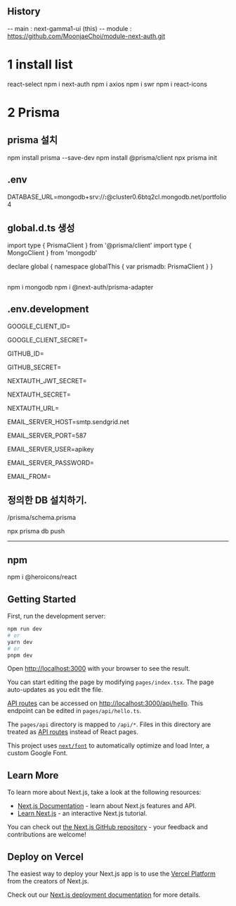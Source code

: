 ## History
-- main : next-gamma1-ui (this)
-- module : https://github.com/MoonjaeChoi/module-next-auth.git

# 1 install list
react-select
npm i next-auth
npm i axios
npm i swr
npm i react-icons

# 2 Prisma 
## prisma 설치 
npm install prisma --save-dev
npm install @prisma/client
npx prisma init 

## .env
DATABASE_URL=mongodb+srv://**********:**********@cluster0.6btq2cl.mongodb.net/portfolio4

## global.d.ts 생성 

import type { PrismaClient } from '@prisma/client'
import type { MongoClient } from 'mongodb'

declare global {
  namespace globalThis {
    var prismadb: PrismaClient
  }
}


## 
npm i mongodb
npm i @next-auth/prisma-adapter

## .env.development
GOOGLE_CLIENT_ID=

GOOGLE_CLIENT_SECRET=

GITHUB_ID=

GITHUB_SECRET=

NEXTAUTH_JWT_SECRET=

NEXTAUTH_SECRET=

NEXTAUTH_URL=

EMAIL_SERVER_HOST=smtp.sendgrid.net

EMAIL_SERVER_PORT=587

EMAIL_SERVER_USER=apikey

EMAIL_SERVER_PASSWORD=

EMAIL_FROM=


## 정의한 DB 설치하기.
/prisma/schema.prisma

npx prisma db push

------------------------------------------

## npm 
npm i @heroicons/react



## Getting Started

First, run the development server:

```bash
npm run dev
# or
yarn dev
# or
pnpm dev
```



Open [http://localhost:3000](http://localhost:3000) with your browser to see the result.

You can start editing the page by modifying `pages/index.tsx`. The page auto-updates as you edit the file.

[API routes](https://nextjs.org/docs/api-routes/introduction) can be accessed on [http://localhost:3000/api/hello](http://localhost:3000/api/hello). This endpoint can be edited in `pages/api/hello.ts`.

The `pages/api` directory is mapped to `/api/*`. Files in this directory are treated as [API routes](https://nextjs.org/docs/api-routes/introduction) instead of React pages.

This project uses [`next/font`](https://nextjs.org/docs/basic-features/font-optimization) to automatically optimize and load Inter, a custom Google Font.

## Learn More

To learn more about Next.js, take a look at the following resources:

- [Next.js Documentation](https://nextjs.org/docs) - learn about Next.js features and API.
- [Learn Next.js](https://nextjs.org/learn) - an interactive Next.js tutorial.

You can check out [the Next.js GitHub repository](https://github.com/vercel/next.js/) - your feedback and contributions are welcome!

## Deploy on Vercel

The easiest way to deploy your Next.js app is to use the [Vercel Platform](https://vercel.com/new?utm_medium=default-template&filter=next.js&utm_source=create-next-app&utm_campaign=create-next-app-readme) from the creators of Next.js.

Check out our [Next.js deployment documentation](https://nextjs.org/docs/deployment) for more details.
